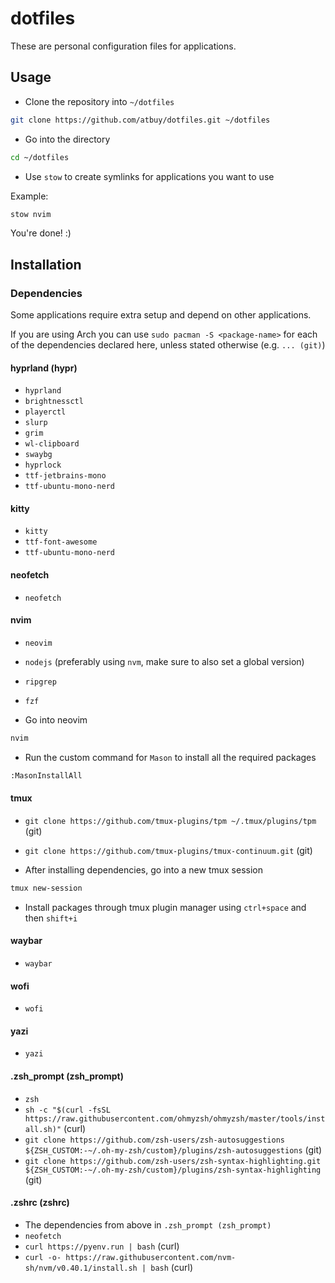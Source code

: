 # dotfiles

These are personal configuration files for applications.

## Usage

- Clone the repository into `~/dotfiles`

```bash
git clone https://github.com/atbuy/dotfiles.git ~/dotfiles
```

- Go into the directory

```bash
cd ~/dotfiles
```

- Use `stow` to create symlinks for applications you want to use

Example:

```bash
stow nvim
```

You're done! :)

## Installation

### Dependencies

Some applications require extra setup and depend on other applications.

If you are using Arch you can use `sudo pacman -S <package-name>` for each of the dependencies declared here, unless stated otherwise (e.g. `... (git)`)

#### hyprland (hypr)

- `hyprland`
- `brightnessctl`
- `playerctl`
- `slurp`
- `grim`
- `wl-clipboard`
- `swaybg`
- `hyprlock`
- `ttf-jetbrains-mono`
- `ttf-ubuntu-mono-nerd`

#### kitty

- `kitty`
- `ttf-font-awesome`
- `ttf-ubuntu-mono-nerd`

#### neofetch

- `neofetch`

#### nvim

- `neovim`
- `nodejs` (preferably using `nvm`, make sure to also set a global version)
- `ripgrep`
- `fzf`

- Go into neovim

```bash
nvim
```

- Run the custom command for `Mason` to install all the required packages

```bash
:MasonInstallAll
```

#### tmux

- `git clone https://github.com/tmux-plugins/tpm ~/.tmux/plugins/tpm` (git)
- `git clone https://github.com/tmux-plugins/tmux-continuum.git` (git)

- After installing dependencies, go into a new tmux session

```bash
tmux new-session
```

- Install packages through tmux plugin manager using `ctrl+space` and then `shift+i`

#### waybar

- `waybar`

#### wofi

- `wofi`

#### yazi

- `yazi`

#### .zsh_prompt (zsh_prompt)

- `zsh`
- `sh -c "$(curl -fsSL https://raw.githubusercontent.com/ohmyzsh/ohmyzsh/master/tools/install.sh)"` (curl)
- `git clone https://github.com/zsh-users/zsh-autosuggestions ${ZSH_CUSTOM:-~/.oh-my-zsh/custom}/plugins/zsh-autosuggestions` (git)
- `git clone https://github.com/zsh-users/zsh-syntax-highlighting.git ${ZSH_CUSTOM:-~/.oh-my-zsh/custom}/plugins/zsh-syntax-highlighting` (git)

#### .zshrc (zshrc)

- The dependencies from above in `.zsh_prompt (zsh_prompt)`
- `neofetch`
- `curl https://pyenv.run | bash` (curl)
- `curl -o- https://raw.githubusercontent.com/nvm-sh/nvm/v0.40.1/install.sh | bash` (curl)

